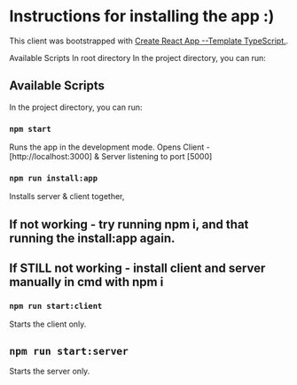 # Instructions for installing the app :)

This client was bootstrapped with [Create React App  --Template TypeScript.](https://github.com/facebook/create-react-app). 

Available Scripts In root directory
In the project directory, you can run:
## Available Scripts

In the project directory, you can run:

### `npm start`

Runs the app in the development mode.
Opens Client - [http://localhost:3000] & Server listening to port [5000]

### `npm run install:app`

Installs server & client together,

## If not working - try running npm i, and that running the install:app again.
## If STILL not working - install client and server manually in cmd with npm i

### `npm run start:client`
Starts the client only.

## `npm run start:server`
Starts the server only.





